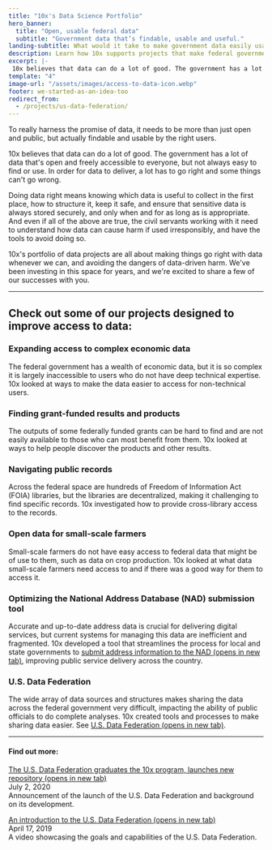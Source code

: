 ```yaml
---
title: "10x's Data Science Portfolio"
hero_banner:
  title: "Open, usable federal data"
  subtitle: "Government data that’s findable, usable and useful."
landing-subtitle: What would it take to make government data easily usable?
description: Learn how 10x supports projects that make federal government data open, findable, usable, and safe to use. 
excerpt: |-
 10x believes that data can do a lot of good. The government has a lot of data that's open and freely accessible to everyone, but not always easy to find or use. In order for data to deliver, a lot has to go right and some things can't go wrong. 
template: "4"
image-url: "/assets/images/access-to-data-icon.webp"
footer: we-started-as-an-idea-too
redirect_from: 
  - /projects/us-data-federation/
---
```

<p class="usa-intro">  
  To really harness the promise of data, it needs to be more than just open and public, but actually findable and usable by the right users. 
</p>

10x believes that data can do a lot of good. The government has a lot of data that's open and freely accessible to everyone, but not always easy to find or use. In order for data to deliver, a lot has to go right and some things can't go wrong. 

Doing data right means knowing which data is useful to collect in the first place, how to structure it, keep it safe, and ensure that sensitive data is always stored securely, and only when and for as long as is appropriate. And even if all of the above are true, the civil servants working with it need to understand how data can cause harm if used irresponsibly, and have the tools to avoid doing so.

10x's portfolio of data projects are all about making things go right with data whenever we can, and avoiding the dangers of data-driven harm. We've been investing in this space for years, and we're excited to share a few of our successes with you.

---

## Check out some of our projects designed to improve access to data:

### Expanding access to complex economic data

The federal government has a wealth of economic data, but it is so complex it is largely inaccessible to users who do not have deep technical expertise. 10x looked at ways to make the data easier to access for non-technical users.

### Finding grant-funded results and products

The outputs of some federally funded grants can be hard to find and are not easily available to those who can most benefit from them. 10x looked at ways to help people discover the products and other results.

### Navigating public records

Across the federal space are hundreds of Freedom of Information Act (FOIA) libraries, but the libraries are decentralized, making it challenging to find specific records. 10x investigated how to provide cross-library access to the records.

### Open data for small-scale farmers

Small-scale farmers do not have easy access to federal data that might be of use to them, such as data on crop production. 10x looked at what data small-scale farmers need access to and if there was a good way for them to access it.

### Optimizing the National Address Database (NAD) submission tool

Accurate and up-to-date address data is crucial for delivering digital services, but current systems for managing this data are inefficient and fragmented. 10x developed a tool that streamlines the process for local and state governments to <a class="usa-link usa-link--external" rel="noopener noreferrer" target="_blank" href="https://github.com/GSA-TTS/10x-nad-st">submit address information to the NAD <span class="sr-only">(opens in new tab)</span></a>, improving public service delivery across the country.

### U.S. Data Federation
The wide array of data sources and structures makes sharing the data across the federal government very difficult, impacting the ability of public officials to do complete analyses. 10x created tools and processes to make sharing data easier. See <a class="usa-link usa-link--external" rel="noopener noreferrer" target="_blank" href="https://federation.data.gov/">U.S. Data Federation <span class="sr-only">(opens in new tab)</span></a>.

---

#### Find out more:

<p>
  <a class="usa-link usa-link--external" rel="noopener noreferrer" target="_blank" href="https://digital.gov/2020/07/02/us-data-federation-graduates-10x-program/">
    The U.S. Data Federation graduates the 10x program, launches new repository <span class="sr-only">(opens in new tab)</span>
  </a>
  <br>
  July 2, 2020
  <br>
  Announcement of the launch of the U.S. Data Federation and background on its development.
</p>

<p>
  <a class="usa-link usa-link--external" rel="noopener noreferrer" target="_blank" href="https://digital.gov/event/2019/04/17/an-introduction-us-data-federation/">
    An introduction to the U.S. Data Federation <span class="sr-only">(opens in new tab)</span>
  </a>
  <br>
  April 17, 2019
  <br>
  A video showcasing the goals and capabilities of the U.S. Data Federation.
</p>